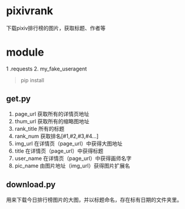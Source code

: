 # pixivrank
下载pixiv排行榜的图片，获取标题、作者等
# module
1 .requests
2. my_fake_useragent
> pip install <module>
## get.py
1. page_url 获取所有的详情页地址
2. thum_url 获取所有的缩略图地址
3. rank_title 所有的标题
4. rank_num 获取排名[#1,#2,#3,#4...]
5. img_url 在详情页（page_url）中获得大图地址 
6. title 在详情页（page_url）中获得标题
7. user_name 在详情页（page_url）中获得画师名字
8. pic_name 由图片地址（img_url）获得图片扩展名
## download.py
用来下载今日排行榜图片的大图，并以标题命名，存在标有日期的文件夹里。
